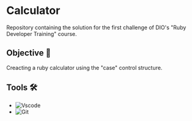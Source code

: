 # Calculator
Repository containing the solution for the first challenge of DIO's "Ruby Developer Training" course.

## Objective 🎯
Creacting a ruby calculator using the "case" control structure.

## Tools 🛠️
- ![Vscode](https://img.shields.io/badge/Vscode-007ACC?style=for-the-badge&logo=visual-studio-code&logoColor=white)
- ![Git](https://img.shields.io/badge/GIT-E44C30?style=for-the-badge&logo=git&logoColor=white)